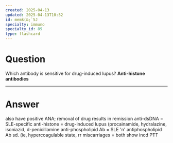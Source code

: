 ```yaml
---
created: 2025-04-13
updated: 2025-04-13T10:52
id: memk(&;`5J
specialty: immuno
specialty_id: 89
type: flashcard
---
```


# Question
Which antibody is sensitive for drug-induced lupus?    **Anti-histone antibodies**

---

# Answer
also have positive ANA; removal of drug results in remission    anti-dsDNA = SLE-specific anti-histone = drug-induced lupus (procainamide, hydralazine, isoniazid, d-penicillamine anti-phospholipid Ab = SLE 'n' antiphospholipid Ab sd. (ie, hypercoagulable state, rr miscarriages = both show incd PTT
